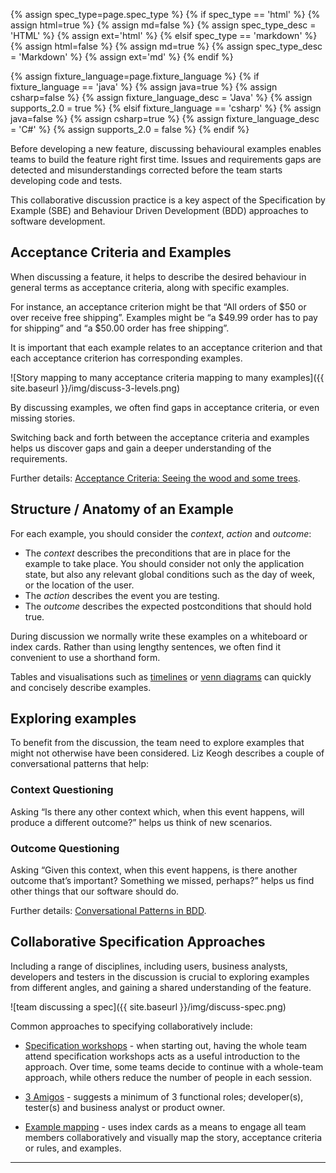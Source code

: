 {% assign spec_type=page.spec_type %}
{% if spec_type == 'html' %}
{% assign html=true %}
{% assign md=false  %}
{% assign spec_type_desc = 'HTML' %}
{% assign ext='html' %}
{% elsif spec_type == 'markdown' %}
{% assign html=false %}
{% assign md=true    %}
{% assign spec_type_desc = 'Markdown' %}
{% assign ext='md'    %}
{% endif %}

{% assign fixture_language=page.fixture_language %}
{% if fixture_language == 'java' %}
{% assign java=true %}
{% assign csharp=false  %}
{% assign fixture_language_desc = 'Java' %}
{% assign supports_2.0 = true %}
{% elsif fixture_language == 'csharp' %}
{% assign java=false %}
{% assign csharp=true %}
{% assign fixture_language_desc = 'C#' %}
{% assign supports_2.0 = false %}
{% endif %}

Before developing a new feature, discussing behavioural examples enables teams to build the feature right first time. Issues and requirements gaps are detected and misunderstandings corrected before the team starts developing code and tests.

This collaborative discussion practice is a key aspect of the Specification by Example (SBE) and Behaviour Driven Development (BDD) approaches to software development.

## Acceptance Criteria and Examples
When discussing a feature, it helps to describe the desired behaviour in general terms as acceptance criteria, along with specific examples.

For instance, an acceptance criterion might be that “All orders of $50 or over receive free shipping”. Examples might be “a $49.99 order has to pay for shipping” and “a $50.00 order has free shipping”.

It is important that each example relates to an acceptance criterion and that each acceptance criterion has corresponding examples.

![Story mapping to many acceptance criteria mapping to many examples]({{ site.baseurl }}/img/discuss-3-levels.png)

By discussing examples, we often find gaps in acceptance criteria, or even missing stories. 

Switching back and forth between the acceptance criteria and examples helps us discover gaps and gain a deeper understanding of the requirements.

Further details: [Acceptance Criteria: Seeing the wood and some trees](http://assurity.co.nz/community/big-thoughts/acceptance-criteria-part-1-seeing-the-wood-and-some-trees/).

## Structure / Anatomy of an Example

For each example, you should consider the _context_, _action_ and _outcome_:

- The _context_ describes the preconditions that are in place for the example to take place. You should consider not only the application state, but also any relevant global conditions such as the day of week, or the location of the user.
- The _action_ describes the event you are testing.
- The _outcome_ describes the expected postconditions that should hold true.

During discussion we normally write these examples on a whiteboard or index cards. Rather than using lengthy sentences, we often find it convenient to use a shorthand form. 

Tables and visualisations such as [timelines](http://katrinatester.blogspot.co.nz/2014/11/visual-test-ideas.html) or [venn diagrams](http://assurity.co.nz/community/big-thoughts/visual-specification-by-example/) can quickly and concisely describe examples.

## Exploring examples

To benefit from the discussion, the team need to explore examples that might not otherwise have been considered. Liz Keogh describes a couple of conversational patterns that help:

### Context Questioning

Asking “Is there any other context which, when this event happens, will produce a different outcome?” helps us think of new scenarios.

### Outcome Questioning

Asking “Given this context, when this event happens, is there another outcome that’s important? Something we missed, perhaps?” helps us find other things that our software should do.

Further details: [Conversational Patterns in BDD](http://lizkeogh.com/2011/09/22/conversational-patterns-in-bdd/).


## Collaborative Specification Approaches

Including a range of disciplines, including users, business analysts, developers and testers in the discussion is crucial to exploring examples from different angles, and gaining a shared understanding of the feature.

![team discussing a spec]({{ site.baseurl }}/img/discuss-spec.png)

Common approaches to specifying collaboratively include:

* [Specification workshops](https://gojko.net/2008/11/12/specification-workshops-an-agile-way-to-get-better-requirements/) - when starting out, having the whole team attend specification workshops acts as a useful introduction to the approach. Over time, some teams decide to continue with a whole-team approach, while others reduce the number of people in each session.

* [3 Amigos](http://www.velocitypartners.net/blog/2014/02/11/the-3-amigos-in-agile-teams/) - suggests a minimum of 3 functional roles; developer(s), tester(s) and business analyst or product owner.

* [Example mapping](https://cucumber.io/blog/2015/12/08/example-mapping-introduction) - uses index cards as a means to engage all team members collaboratively and visually map the story, acceptance criteria or rules, and examples.

----
